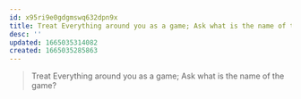```yaml
---
id: x95ri9e0gdgmswq632dpn9x
title: Treat Everything around you as a game; Ask what is the name of the game?
desc: ''
updated: 1665035314082
created: 1665035285863
---
```


> Treat Everything around you as a game; Ask what is the name of the game?